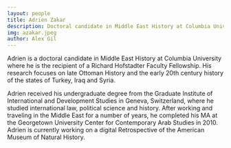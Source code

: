 ```yaml
---
layout: people
title: Adrien Zakar	
description: Doctoral candidate in Middle East History at Columbia University
img: azakar.jpeg
author: Alex Gil
---
```


Adrien is a doctoral candidate in Middle East History at Columbia University where he is the recipient of a Richard Hofstadter Faculty Fellowship. His research focuses on late Ottoman History and the early 20th century history of the states of Turkey, Iraq and Syria.

Adrien received his undergraduate degree from the Graduate Institute of International and Development Studies in Geneva, Switzerland, where he studied international law, political science and history. After working and traveling in the Middle East for a number of years, he completed his MA at the Georgetown University Center for Contemporary Arab Studies in 2010. Adrien is currently working on a digital Retrospective of the American Museum of Natural History.